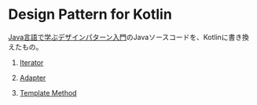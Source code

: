 # Design Pattern for Kotlin

[Java言語で学ぶデザインパターン入門](https://www.amazon.co.jp/増補改訂版Java言語で学ぶデザインパターン入門-結城-浩/dp/4797327030)のJavaソースコードを、Kotlinに書き換えたもの。

1. [Iterator](https://github.com/Kra8/kotlin-design-pattern/tree/master/1_iterator/src)

2. [Adapter](https://github.com/Kra8/kotlin-design-pattern/tree/master/2_adapter/src)

3. [Template Method](https://github.com/Kra8/kotlin-design-pattern/tree/master/3_template_method/src)
